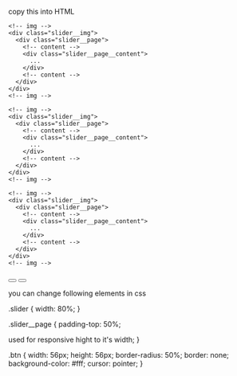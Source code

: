 copy this into HTML

<!-- slider -->
<section class="slider">
  <div class="slider__container">

    <!-- img -->
    <div class="slider__img">
      <div class="slider__page">
        <!-- content -->
        <div class="slider__page__content">
          ...
        </div>
        <!-- content -->
      </div>
    </div>
    <!-- img -->

    <!-- img -->
    <div class="slider__img">
      <div class="slider__page">
        <!-- content -->
        <div class="slider__page__content">
          ...
        </div>
        <!-- content -->
      </div>
    </div>
    <!-- img -->

    <!-- img -->
    <div class="slider__img">
      <div class="slider__page">
        <!-- content -->
        <div class="slider__page__content">
          ...
        </div>
        <!-- content -->
      </div>
    </div>
    <!-- img -->

  </div>

  <button class="btn btn-left"></button>
  <button class="btn btn-right"></button>

</section>
<!-- slider -->

you can change following elements in css

.slider {
  width: 80%;
}

.slider__page {
  padding-top: 50%;

  used for responsive hight to it's width; 
}

.btn {
  width: 56px;
  height: 56px;
  border-radius: 50%;
  border: none;
  background-color: #fff;
  cursor: pointer;
}